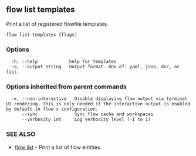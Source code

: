 ## flow list templates

Print a list of registered flowfile templates.

```
flow list templates [flags]
```

### Options

```
  -h, --help            help for templates
  -o, --output string   Output format. One of: yaml, json, doc, or list.
```

### Options inherited from parent commands

```
  -x, --non-interactive   Disable displaying flow output via terminal UI rendering. This is only needed if the interactive output is enabled by default in flow's configuration.
      --sync              Sync flow cache and workspaces
      --verbosity int     Log verbosity level (-1 to 1)
```

### SEE ALSO

* [flow list](flow_list.md)	 - Print a list of flow entities.

